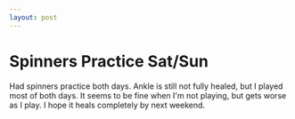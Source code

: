 ```yaml
---
layout: post
---
```


# Spinners Practice Sat/Sun

Had spinners practice both days. Ankle is still not fully healed, but I played most of both days. It seems to be fine when I&#39;m not playing, but gets worse as I play. I hope it heals completely by next weekend.